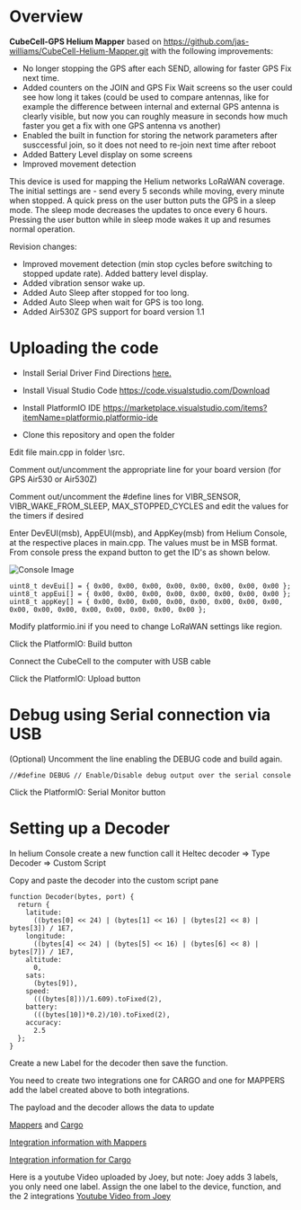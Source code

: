 # Overview
**CubeCell-GPS Helium Mapper** based on https://github.com/jas-williams/CubeCell-Helium-Mapper.git with the following improvements:

- No longer stopping the GPS after each SEND, allowing for faster GPS Fix next time.
- Added counters on the JOIN and GPS Fix Wait screens so the user could see how long it takes (could be used to compare antennas, like for example the difference between internal and external GPS antenna is clearly visible, but now you can roughly measure in seconds how much faster you get a fix with one GPS antenna vs another)
- Enabled the built in function for storing the network parameters after susccessful join, so it does not need to re-join next time after reboot
- Added Battery Level display on some screens
- Improved movement detection

This device is used for mapping the Helium networks LoRaWAN coverage. 
The initial settings are - send every 5 seconds while moving, every minute when stopped. 
A quick press on the user button puts the GPS in a sleep mode. The sleep mode decreases the updates to once every 6 hours. 
Pressing the user button while in sleep mode wakes it up and resumes normal operation.

Revision changes:
- Improved movement detection (min stop cycles before switching to stopped update rate). Added battery level display.
- Added vibration sensor wake up. 
- Added Auto Sleep after stopped for too long. 
- Added Auto Sleep when wait for GPS is too long.
- Added Air530Z GPS support for board version 1.1

# Uploading the code

- Install Serial Driver
Find Directions [here.](https://heltec-automation-docs.readthedocs.io/en/latest/general/establish_serial_connection.html)

- Install Visual Studio Code
https://code.visualstudio.com/Download

- Install PlatformIO IDE
https://marketplace.visualstudio.com/items?itemName=platformio.platformio-ide


- Clone this repository and open the folder

Edit file main.cpp in folder \src.

Comment out/uncomment the appropriate line for your board version (for GPS Air530 or Air530Z)

Comment out/uncomment the #define lines for VIBR_SENSOR, VIBR_WAKE_FROM_SLEEP, MAX_STOPPED_CYCLES and edit the values for the timers if desired 

Enter DevEUI(msb), AppEUI(msb), and AppKey(msb) from Helium Console, at the respective places in main.cpp. The values must be in MSB format. From console press the expand button to get the ID's as shown below.

![Console Image](https://gblobscdn.gitbook.com/assets%2F-M21bzsbFl2WA7VymAxU%2F-M6fLGmWEQ0QxjrJuvoC%2F-M6fLi5NzuMeWSzzihV-%2Fcubecell-console-details.png?alt=media&token=95f5c9b2-734a-4f84-bb88-523215873116)

```
uint8_t devEui[] = { 0x00, 0x00, 0x00, 0x00, 0x00, 0x00, 0x00, 0x00 };
uint8_t appEui[] = { 0x00, 0x00, 0x00, 0x00, 0x00, 0x00, 0x00, 0x00 };
uint8_t appKey[] = { 0x00, 0x00, 0x00, 0x00, 0x00, 0x00, 0x00, 0x00, 0x00, 0x00, 0x00, 0x00, 0x00, 0x00, 0x00, 0x00 };
```

Modify platformio.ini if you need to change LoRaWAN settings like region.

Click the PlatformIO: Build button

Connect the CubeCell to the computer with USB cable

Click the PlatformIO: Upload button

# Debug using Serial connection via USB

(Optional) Uncomment the line enabling the DEBUG code and build again.
```
//#define DEBUG // Enable/Disable debug output over the serial console
```
Click the PlatformIO: Serial Monitor button

# Setting up a Decoder

In helium Console create a new function call it Heltec decoder => Type Decoder => Custom Script

Copy and paste the decoder into the custom script pane

```
function Decoder(bytes, port) {
  return {
    latitude:
      ((bytes[0] << 24) | (bytes[1] << 16) | (bytes[2] << 8) | bytes[3]) / 1E7,
    longitude:
      ((bytes[4] << 24) | (bytes[5] << 16) | (bytes[6] << 8) | bytes[7]) / 1E7,
    altitude:
      0,
    sats:
      (bytes[9]),
    speed:
      (((bytes[8]))/1.609).toFixed(2), 
    battery:
      (((bytes[10])*0.2)/10).toFixed(2),
    accuracy:
      2.5
  };
}

```

Create a new Label for the decoder then save the function.

You need to create two integrations one for CARGO and one for MAPPERS add the label created above to both integrations.

The payload and the decoder allows the data to update

[Mappers](http://mappers.helium.com) and [Cargo](https://cargo.helium.com)

[Integration information with Mappers](https://docs.helium.com/use-the-network/coverage-mapping/mappers-api/)

[Integration information for Cargo](https://docs.helium.com/use-the-network/console/integrations/cargo/)

Here is a youtube Video uploaded by Joey, but note: Joey adds 3 labels, you only need one label. Assign the one label to the device, function, and the 2 integrations [Youtube Video from Joey](https://youtu.be/WIIC_DvZyz0)
